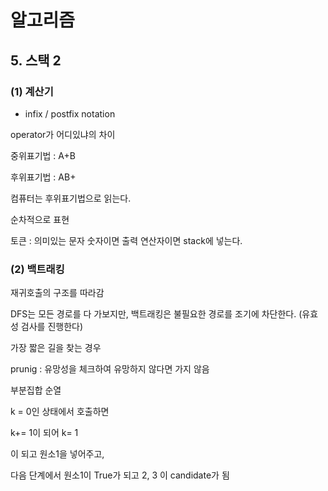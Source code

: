 # 알고리즘

## 5. 스택 2

### (1) 계산기

* infix / postfix notation

operator가 어디있냐의 차이

중위표기법 : A+B

후위표기법 : AB+

컴퓨터는 후위표기법으로 읽는다.

순차적으로 표현

토큰 : 의미있는 문자
숫자이면 출력
연산자이면 stack에 넣는다.

### (2) 백트래킹

재귀호출의 구조를 따라감

DFS는 모든 경로를 다 가보지만, 백트래킹은 불필요한 경로를 조기에 차단한다. (유효성 검사를 진행한다)

가장 짧은 길을 찾는 경우

prunig : 유망성을 체크하여 유망하지 않다면 가지 않음



 부분집합 순열

k = 0인 상태에서 호출하면

 k+= 1이 되어 k= 1

이 되고 원소1을 넣어주고,

다음 단계에서 원소1이 True가 되고 2, 3 이 candidate가 됨


